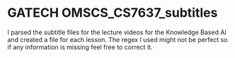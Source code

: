 # GATECH OMSCS_CS7637_subtitles
I parsed the subtitle files for the lecture videos for the Knowledge Based AI and created a file for each lesson. The regex I used might not be perfect so if any information is missing feel free to correct it.
